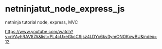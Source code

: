# netninjatut_node_express_js
netninja tutorial node, express, MVC

https://www.youtube.com/watch?v=nYAyhRAV87A&list=PL4cUxeGkcC9jsz4LDYc6kv3ymONOKxwBU&index=12
